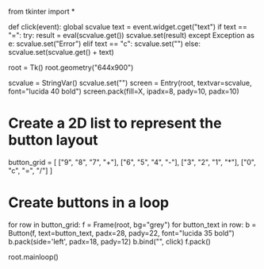 from tkinter import *

def click(event):
    global scvalue
    text = event.widget.cget("text")
    if text == "=":
        try:
            result = eval(scvalue.get())
            scvalue.set(result)
        except Exception as e:
            scvalue.set("Error")
    elif text == "c":
        scvalue.set("")
    else:
        scvalue.set(scvalue.get() + text)

root = Tk()
root.geometry("644x900")

scvalue = StringVar()
scvalue.set("")
screen = Entry(root, textvar=scvalue, font="lucida 40 bold")
screen.pack(fill=X, ipadx=8, pady=10, padx=10)

# Create a 2D list to represent the button layout
button_grid = [
    ["9", "8", "7", "+"],
    ["6", "5", "4", "-"],
    ["3", "2", "1", "*"],
    ["0", "c", "=", "/"]
]

# Create buttons in a loop
for row in button_grid:
    f = Frame(root, bg="grey")
    for button_text in row:
        b = Button(f, text=button_text, padx=28, pady=22, font="lucida 35 bold")
        b.pack(side='left', padx=18, pady=12)
        b.bind("<Button-1>", click)
    f.pack()

root.mainloop()
